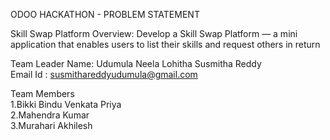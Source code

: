 ODOO HACKATHON -
PROBLEM STATEMENT

Skill Swap Platform 
Overview: 
Develop a Skill Swap Platform — a mini application that enables users to list their skills and 
request others in return 

Team Leader Name:  Udumula Neela Lohitha Susmitha Reddy       
Email Id       :  susmithareddyudumula@gmail.com

Team Members      
1.Bikki Bindu Venkata Priya      
2.Mahendra Kumar       
3.Murahari Akhilesh  
